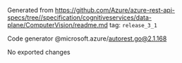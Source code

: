 Generated from https://github.com/Azure/azure-rest-api-specs/tree//specification/cognitiveservices/data-plane/ComputerVision/readme.md tag: `release_3_1`

Code generator @microsoft.azure/autorest.go@2.1.168

No exported changes